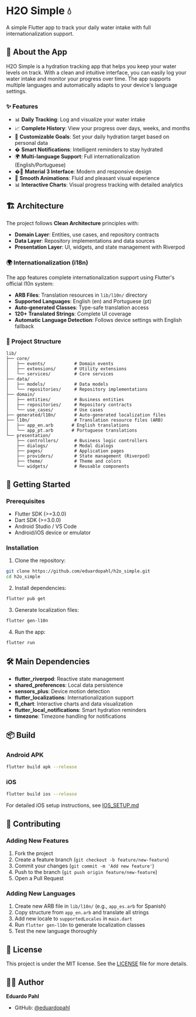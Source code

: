 # H2O Simple 💧

A simple Flutter app to track your daily water intake with full internationalization support.

## 📱 About the App

H2O Simple is a hydration tracking app that helps you keep your water levels on track. With a clean and intuitive interface, you can easily log your water intake and monitor your progress over time. The app supports multiple languages and automatically adapts to your device's language settings.

### ✨ Features

- 📊 **Daily Tracking**: Log and visualize your water intake
- 📈 **Complete History**: View your progress over days, weeks, and months
- 🎯 **Customizable Goals**: Set your daily hydration target based on personal data
- � **Smart Notifications**: Intelligent reminders to stay hydrated
- 🌍 **Multi-language Support**: Full internationalization (English/Portuguese)
- �📱 **Material 3 Interface**: Modern and responsive design
- 🌊 **Smooth Animations**: Fluid and pleasant visual experience
- 📊 **Interactive Charts**: Visual progress tracking with detailed analytics

## 🏗️ Architecture

The project follows **Clean Architecture** principles with:

- **Domain Layer**: Entities, use cases, and repository contracts
- **Data Layer**: Repository implementations and data sources
- **Presentation Layer**: UI, widgets, and state management with Riverpod

### 🌍 Internationalization (i18n)

The app features complete internationalization support using Flutter's official l10n system:

- **ARB Files**: Translation resources in `lib/l10n/` directory
- **Supported Languages**: English (en) and Portuguese (pt)
- **Auto-generated Classes**: Type-safe translation access
- **120+ Translated Strings**: Complete UI coverage
- **Automatic Language Detection**: Follows device settings with English fallback

### 📁 Project Structure

```
lib/
├── core/
│   ├── events/           # Domain events
│   ├── extensions/       # Utility extensions
│   └── services/         # Core services
├── data/
│   ├── models/           # Data models
│   └── repositories/     # Repository implementations
├── domain/
│   ├── entities/         # Business entities
│   ├── repositories/     # Repository contracts
│   └── use_cases/        # Use cases
├── generated/l10n/       # Auto-generated localization files
├── l10n/                 # Translation resource files (ARB)
│   ├── app_en.arb       # English translations
│   └── app_pt.arb       # Portuguese translations
└── presentation/
    ├── controllers/      # Business logic controllers
    ├── dialogs/          # Modal dialogs
    ├── pages/            # Application pages
    ├── providers/        # State management (Riverpod)
    ├── theme/            # Theme and colors
    └── widgets/          # Reusable components
```

## 🚀 Getting Started

### Prerequisites

- Flutter SDK (>=3.0.0)
- Dart SDK (>=3.0.0)
- Android Studio / VS Code
- Android/iOS device or emulator

### Installation

1. Clone the repository:
```bash
git clone https://github.com/eduardopahl/h2o_simple.git
cd h2o_simple
```

2. Install dependencies:
```bash
flutter pub get
```

3. Generate localization files:
```bash
flutter gen-l10n
```

4. Run the app:
```bash
flutter run
```

## 🛠️ Main Dependencies

- **flutter_riverpod**: Reactive state management
- **shared_preferences**: Local data persistence
- **sensors_plus**: Device motion detection
- **flutter_localizations**: Internationalization support
- **fl_chart**: Interactive charts and data visualization
- **flutter_local_notifications**: Smart hydration reminders
- **timezone**: Timezone handling for notifications

## 📦 Build

### Android APK
```bash
flutter build apk --release
```

### iOS
```bash
flutter build ios --release
```

For detailed iOS setup instructions, see [IOS_SETUP.md](IOS_SETUP.md)

## 🤝 Contributing

### Adding New Features

1. Fork the project
2. Create a feature branch (`git checkout -b feature/new-feature`)
3. Commit your changes (`git commit -m 'Add new feature'`)
4. Push to the branch (`git push origin feature/new-feature`)
5. Open a Pull Request

### Adding New Languages

1. Create new ARB file in `lib/l10n/` (e.g., `app_es.arb` for Spanish)
2. Copy structure from `app_en.arb` and translate all strings
3. Add new locale to `supportedLocales` in `main.dart`
4. Run `flutter gen-l10n` to generate localization classes
5. Test the new language thoroughly

## 📝 License

This project is under the MIT license. See the [LICENSE](LICENSE) file for more details.

## 👨‍💻 Author

**Eduardo Pahl**
- GitHub: [@eduardopahl](https://github.com/eduardopahl)
